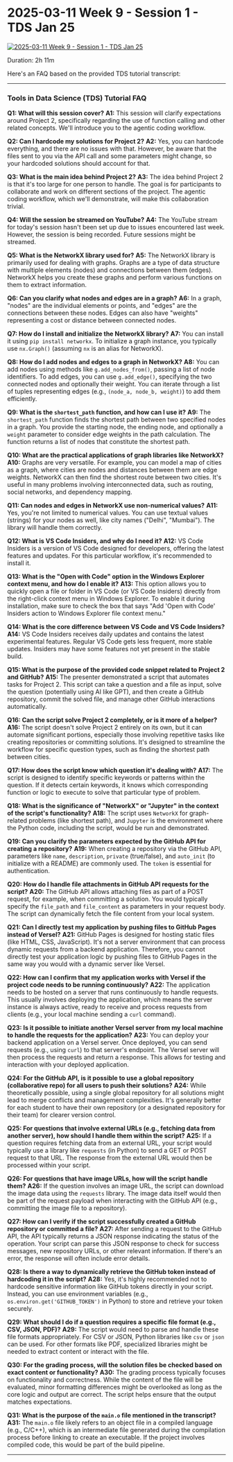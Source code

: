 # 2025-03-11 Week 9 - Session 1 - TDS Jan 25

[![2025-03-11 Week 9 - Session 1 - TDS Jan 25](https://i.ytimg.com/vi_webp/cLJQej-Mq-Y/sddefault.webp)](https://youtu.be/cLJQej-Mq-Y)

Duration: 2h 11m

Here's an FAQ based on the provided TDS tutorial transcript:

---

### Tools in Data Science (TDS) Tutorial FAQ

**Q1: What will this session cover?**
**A1:** This session will clarify expectations around Project 2, specifically regarding the use of function calling and other related concepts. We'll introduce you to the agentic coding workflow.

**Q2: Can I hardcode my solutions for Project 2?**
**A2:** Yes, you can hardcode everything, and there are no issues with that. However, be aware that the files sent to you via the API call and some parameters might change, so your hardcoded solutions should account for that.

**Q3: What is the main idea behind Project 2?**
**A3:** The idea behind Project 2 is that it's too large for one person to handle. The goal is for participants to collaborate and work on different sections of the project. The agentic coding workflow, which we'll demonstrate, will make this collaboration trivial.

**Q4: Will the session be streamed on YouTube?**
**A4:** The YouTube stream for today's session hasn't been set up due to issues encountered last week. However, the session is being recorded. Future sessions might be streamed.

**Q5: What is the NetworkX library used for?**
**A5:** The NetworkX library is primarily used for dealing with graphs. Graphs are a type of data structure with multiple elements (nodes) and connections between them (edges). NetworkX helps you create these graphs and perform various functions on them to extract information.

**Q6: Can you clarify what nodes and edges are in a graph?**
**A6:** In a graph, "nodes" are the individual elements or points, and "edges" are the connections between these nodes. Edges can also have "weights" representing a cost or distance between connected nodes.

**Q7: How do I install and initialize the NetworkX library?**
**A7:** You can install it using `pip install networkx`. To initialize a graph instance, you typically use `nx.Graph()` (assuming `nx` is an alias for NetworkX).

**Q8: How do I add nodes and edges to a graph in NetworkX?**
**A8:** You can add nodes using methods like `g.add_nodes_from()`, passing a list of node identifiers. To add edges, you can use `g.add_edge()`, specifying the two connected nodes and optionally their weight. You can iterate through a list of tuples representing edges (e.g., `(node_a, node_b, weight)`) to add them efficiently.

**Q9: What is the `shortest_path` function, and how can I use it?**
**A9:** The `shortest_path` function finds the shortest path between two specified nodes in a graph. You provide the starting node, the ending node, and optionally a `weight` parameter to consider edge weights in the path calculation. The function returns a list of nodes that constitute the shortest path.

**Q10: What are the practical applications of graph libraries like NetworkX?**
**A10:** Graphs are very versatile. For example, you can model a map of cities as a graph, where cities are nodes and distances between them are edge weights. NetworkX can then find the shortest route between two cities. It's useful in many problems involving interconnected data, such as routing, social networks, and dependency mapping.

**Q11: Can nodes and edges in NetworkX use non-numerical values?**
**A11:** Yes, you're not limited to numerical values. You can use textual values (strings) for your nodes as well, like city names ("Delhi", "Mumbai"). The library will handle them correctly.

**Q12: What is VS Code Insiders, and why do I need it?**
**A12:** VS Code Insiders is a version of VS Code designed for developers, offering the latest features and updates. For this particular workflow, it's recommended to install it.

**Q13: What is the "Open with Code" option in the Windows Explorer context menu, and how do I enable it?**
**A13:** This option allows you to quickly open a file or folder in VS Code (or VS Code Insiders) directly from the right-click context menu in Windows Explorer. To enable it during installation, make sure to check the box that says "Add 'Open with Code' Insiders action to Windows Explorer file context menu."

**Q14: What is the core difference between VS Code and VS Code Insiders?**
**A14:** VS Code Insiders receives daily updates and contains the latest experimental features. Regular VS Code gets less frequent, more stable updates. Insiders may have some features not yet present in the stable build.

**Q15: What is the purpose of the provided code snippet related to Project 2 and GitHub?**
**A15:** The presenter demonstrated a script that automates tasks for Project 2. This script can take a question and a file as input, solve the question (potentially using AI like GPT), and then create a GitHub repository, commit the solved file, and manage other GitHub interactions automatically.

**Q16: Can the script solve Project 2 completely, or is it more of a helper?**
**A16:** The script doesn't solve Project 2 entirely on its own, but it can automate significant portions, especially those involving repetitive tasks like creating repositories or committing solutions. It's designed to streamline the workflow for specific question types, such as finding the shortest path between cities.

**Q17: How does the script know which question it's dealing with?**
**A17:** The script is designed to identify specific keywords or patterns within the question. If it detects certain keywords, it knows which corresponding function or logic to execute to solve that particular type of problem.

**Q18: What is the significance of "NetworkX" or "Jupyter" in the context of the script's functionality?**
**A18:** The script uses `NetworkX` for graph-related problems (like shortest path), and `Jupyter` is the environment where the Python code, including the script, would be run and demonstrated.

**Q19: Can you clarify the parameters expected by the GitHub API for creating a repository?**
**A19:** When creating a repository via the GitHub API, parameters like `name`, `description`, `private` (true/false), and `auto_init` (to initialize with a README) are commonly used. The `token` is essential for authentication.

**Q20: How do I handle file attachments in GitHub API requests for the script?**
**A20:** The GitHub API allows attaching files as part of a POST request, for example, when committing a solution. You would typically specify the `file_path` and `file_content` as parameters in your request body. The script can dynamically fetch the file content from your local system.

**Q21: Can I directly test my application by pushing files to GitHub Pages instead of Versel?**
**A21:** GitHub Pages is designed for hosting static files (like HTML, CSS, JavaScript). It's not a server environment that can process dynamic requests from a backend application. Therefore, you cannot directly test your application logic by pushing files to GitHub Pages in the same way you would with a dynamic server like Versel.

**Q22: How can I confirm that my application works with Versel if the project code needs to be running continuously?**
**A22:** The application needs to be hosted on a server that runs continuously to handle requests. This usually involves deploying the application, which means the server instance is always active, ready to receive and process requests from clients (e.g., your local machine sending a `curl` command).

**Q23: Is it possible to initiate another Versel server from my local machine to handle the requests for the application?**
**A23:** You can deploy your backend application on a Versel server. Once deployed, you can send requests (e.g., using `curl`) to that server's endpoint. The Versel server will then process the requests and return a response. This allows for testing and interaction with your deployed application.

**Q24: For the GitHub API, is it possible to use a global repository (collaborative repo) for all users to push their solutions?**
**A24:** While theoretically possible, using a single global repository for all solutions might lead to merge conflicts and management complexities. It's generally better for each student to have their own repository (or a designated repository for their team) for clearer version control.

**Q25: For questions that involve external URLs (e.g., fetching data from another server), how should I handle them within the script?**
**A25:** If a question requires fetching data from an external URL, your script would typically use a library like `requests` (in Python) to send a GET or POST request to that URL. The response from the external URL would then be processed within your script.

**Q26: For questions that have image URLs, how will the script handle them?**
**A26:** If the question involves an image URL, the script can download the image data using the `requests` library. The image data itself would then be part of the request payload when interacting with the GitHub API (e.g., committing the image file to a repository).

**Q27: How can I verify if the script successfully created a GitHub repository or committed a file?**
**A27:** After sending a request to the GitHub API, the API typically returns a JSON response indicating the status of the operation. Your script can parse this JSON response to check for success messages, new repository URLs, or other relevant information. If there's an error, the response will often include error details.

**Q28: Is there a way to dynamically retrieve the GitHub token instead of hardcoding it in the script?**
**A28:** Yes, it's highly recommended not to hardcode sensitive information like GitHub tokens directly in your script. Instead, you can use environment variables (e.g., `os.environ.get('GITHUB_TOKEN')` in Python) to store and retrieve your token securely.

**Q29: What should I do if a question requires a specific file format (e.g., CSV, JSON, PDF)?**
**A29:** The script would need to parse and handle these file formats appropriately. For CSV or JSON, Python libraries like `csv` or `json` can be used. For other formats like PDF, specialized libraries might be needed to extract content or interact with the file.

**Q30: For the grading process, will the solution files be checked based on exact content or functionality?**
**A30:** The grading process typically focuses on functionality and correctness. While the content of the file will be evaluated, minor formatting differences might be overlooked as long as the core logic and output are correct. The script helps ensure that the output matches expectations.

**Q31: What is the purpose of the `main.o` file mentioned in the transcript?**
**A31:** The `main.o` file likely refers to an object file in a compiled language (e.g., C/C++), which is an intermediate file generated during the compilation process before linking to create an executable. If the project involves compiled code, this would be part of the build pipeline.

---
